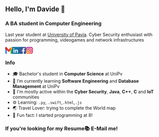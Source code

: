 <h2>Hello, I'm Davide 👋</h2>
<h3>A BA student in Computer Engineering</h3>

Last year student at [University of Pavia](https://web-en.unipv.it/). Cyber Security enthusiast with passion for programming, videogames and network infrastructures

<a href="mailto:dvdmorano@gmail.com?subject=Hello%20Davide,%20From%20Github" target="blank"><img align="left" src="icons/gmail.svg" alt="gmail" height="22" width="22" /></a>
<a href="https://www.linkedin.com/in/moranodavide/" target="blank"><img align="left" src="icons/linkedin.svg" alt="linkedin" width="22" /></a>
<a href="https://www.facebook.com/dvd.morano/" target="blank"><img align="left" src="icons/facebook.svg" alt="facebook" width="22" /></a>
<a href="https://www.instagram.com/davidemorano/" target="blank"><img align="left" src="icons/instagram.svg" alt="instagram" width="22" /></a>
<br/>

### Info
- 🎓 Bachelor's student in **Computer Science** at UniPv
- 🌱 I’m currently learning **Software Engineering** and **Database Management** at UniPv
- 💬 I'm mostly active within the **Cyber Security**, **Java**, **C++**, **C** and **IoT** communities
- ⚙️ Learning: `.py`, `.swift`,`.html`,`.js`
- 🌏 Travel Lover: trying to complete the World map 
- 🎉 Fun fact: I started programming at 8!

### If you're looking for my Resume📚 E-Mail me!
